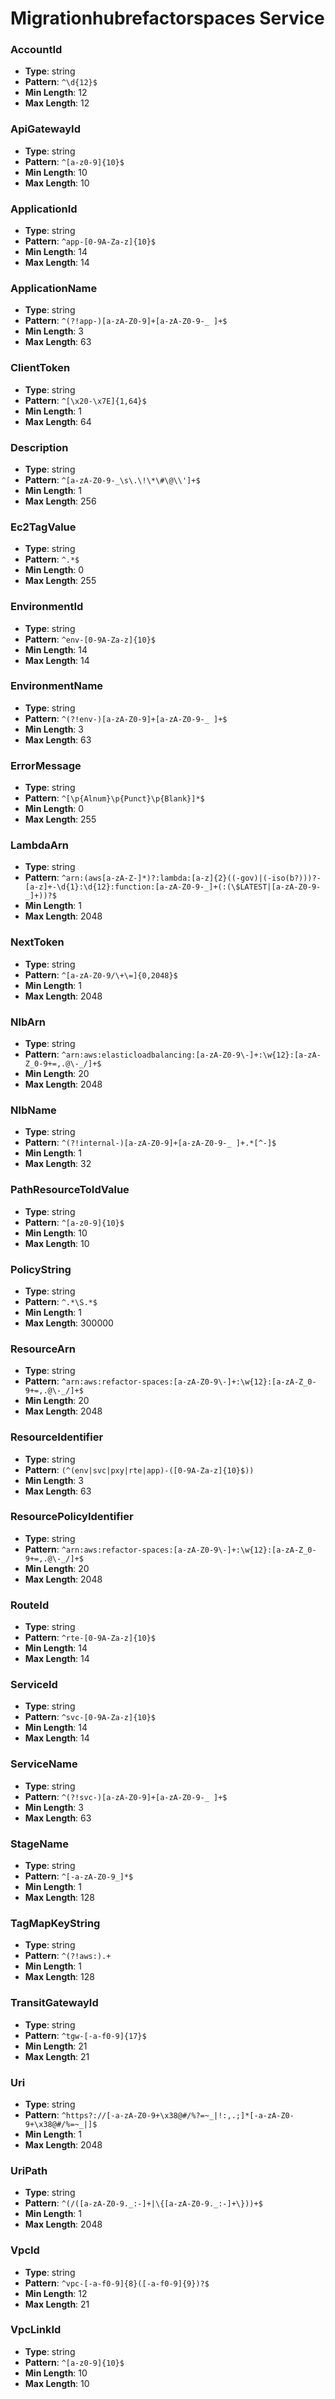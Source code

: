 # Migrationhubrefactorspaces Service

### AccountId
- **Type**: string
- **Pattern**: `^\d{12}$`
- **Min Length**: 12
- **Max Length**: 12

### ApiGatewayId
- **Type**: string
- **Pattern**: `^[a-z0-9]{10}$`
- **Min Length**: 10
- **Max Length**: 10

### ApplicationId
- **Type**: string
- **Pattern**: `^app-[0-9A-Za-z]{10}$`
- **Min Length**: 14
- **Max Length**: 14

### ApplicationName
- **Type**: string
- **Pattern**: `^(?!app-)[a-zA-Z0-9]+[a-zA-Z0-9-_ ]+$`
- **Min Length**: 3
- **Max Length**: 63

### ClientToken
- **Type**: string
- **Pattern**: `^[\x20-\x7E]{1,64}$`
- **Min Length**: 1
- **Max Length**: 64

### Description
- **Type**: string
- **Pattern**: `^[a-zA-Z0-9-_\s\.\!\*\#\@\\']+$`
- **Min Length**: 1
- **Max Length**: 256

### Ec2TagValue
- **Type**: string
- **Pattern**: `^.*$`
- **Min Length**: 0
- **Max Length**: 255

### EnvironmentId
- **Type**: string
- **Pattern**: `^env-[0-9A-Za-z]{10}$`
- **Min Length**: 14
- **Max Length**: 14

### EnvironmentName
- **Type**: string
- **Pattern**: `^(?!env-)[a-zA-Z0-9]+[a-zA-Z0-9-_ ]+$`
- **Min Length**: 3
- **Max Length**: 63

### ErrorMessage
- **Type**: string
- **Pattern**: `^[\p{Alnum}\p{Punct}\p{Blank}]*$`
- **Min Length**: 0
- **Max Length**: 255

### LambdaArn
- **Type**: string
- **Pattern**: `^arn:(aws[a-zA-Z-]*)?:lambda:[a-z]{2}((-gov)|(-iso(b?)))?-[a-z]+-\d{1}:\d{12}:function:[a-zA-Z0-9-_]+(:(\$LATEST|[a-zA-Z0-9-_]+))?$`
- **Min Length**: 1
- **Max Length**: 2048

### NextToken
- **Type**: string
- **Pattern**: `^[a-zA-Z0-9/\+\=]{0,2048}$`
- **Min Length**: 1
- **Max Length**: 2048

### NlbArn
- **Type**: string
- **Pattern**: `^arn:aws:elasticloadbalancing:[a-zA-Z0-9\-]+:\w{12}:[a-zA-Z_0-9+=,.@\-_/]+$`
- **Min Length**: 20
- **Max Length**: 2048

### NlbName
- **Type**: string
- **Pattern**: `^(?!internal-)[a-zA-Z0-9]+[a-zA-Z0-9-_ ]+.*[^-]$`
- **Min Length**: 1
- **Max Length**: 32

### PathResourceToIdValue
- **Type**: string
- **Pattern**: `^[a-z0-9]{10}$`
- **Min Length**: 10
- **Max Length**: 10

### PolicyString
- **Type**: string
- **Pattern**: `^.*\S.*$`
- **Min Length**: 1
- **Max Length**: 300000

### ResourceArn
- **Type**: string
- **Pattern**: `^arn:aws:refactor-spaces:[a-zA-Z0-9\-]+:\w{12}:[a-zA-Z_0-9+=,.@\-_/]+$`
- **Min Length**: 20
- **Max Length**: 2048

### ResourceIdentifier
- **Type**: string
- **Pattern**: `(^(env|svc|pxy|rte|app)-([0-9A-Za-z]{10}$))`
- **Min Length**: 3
- **Max Length**: 63

### ResourcePolicyIdentifier
- **Type**: string
- **Pattern**: `^arn:aws:refactor-spaces:[a-zA-Z0-9\-]+:\w{12}:[a-zA-Z_0-9+=,.@\-_/]+$`
- **Min Length**: 20
- **Max Length**: 2048

### RouteId
- **Type**: string
- **Pattern**: `^rte-[0-9A-Za-z]{10}$`
- **Min Length**: 14
- **Max Length**: 14

### ServiceId
- **Type**: string
- **Pattern**: `^svc-[0-9A-Za-z]{10}$`
- **Min Length**: 14
- **Max Length**: 14

### ServiceName
- **Type**: string
- **Pattern**: `^(?!svc-)[a-zA-Z0-9]+[a-zA-Z0-9-_ ]+$`
- **Min Length**: 3
- **Max Length**: 63

### StageName
- **Type**: string
- **Pattern**: `^[-a-zA-Z0-9_]*$`
- **Min Length**: 1
- **Max Length**: 128

### TagMapKeyString
- **Type**: string
- **Pattern**: `^(?!aws:).+`
- **Min Length**: 1
- **Max Length**: 128

### TransitGatewayId
- **Type**: string
- **Pattern**: `^tgw-[-a-f0-9]{17}$`
- **Min Length**: 21
- **Max Length**: 21

### Uri
- **Type**: string
- **Pattern**: `^https?://[-a-zA-Z0-9+\x38@#/%?=~_|!:,.;]*[-a-zA-Z0-9+\x38@#/%=~_|]$`
- **Min Length**: 1
- **Max Length**: 2048

### UriPath
- **Type**: string
- **Pattern**: `^(/([a-zA-Z0-9._:-]+|\{[a-zA-Z0-9._:-]+\}))+$`
- **Min Length**: 1
- **Max Length**: 2048

### VpcId
- **Type**: string
- **Pattern**: `^vpc-[-a-f0-9]{8}([-a-f0-9]{9})?$`
- **Min Length**: 12
- **Max Length**: 21

### VpcLinkId
- **Type**: string
- **Pattern**: `^[a-z0-9]{10}$`
- **Min Length**: 10
- **Max Length**: 10


